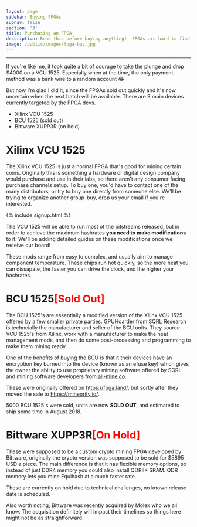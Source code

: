 ```yaml
---
layout: page
sidebar: Buying FPGAs
subnav: false
section: '3'
title: Purchasing an FPGA
description: Read this before buying anything!  FPGAs are hard to find, and there are important differences and many scams.
image: /public/images/fpga-buy.jpg
---
```


---

If you're like me, it took quite a bit of courage to take the plunge and drop $4000 on a VCU 1525.  Especially when at the time, the only payment method was a bank wire to a random account 😂

But now I'm glad I did it, since the FPGAs sold out quickly and it's now uncertain when the next batch will be available.  There are 3 main devices currently targeted by the FPGA devs.

* Xilinx VCU 1525
* BCU 1525 (sold out)
* Bittware XUPP3R (on hold)

<h1> Xilinx VCU 1525 </h1>

The Xilinx VCU 1525 is just a normal FPGA that's good for mining certain coins.  Originally this is something a hardware or digital design company would purchase and use in their labs, so there aren't any consumer facing purchase channels setup.  To buy one, you'd have to contact one of the many distributors, or try to buy one directly from someone else.  We'll be trying to organize another group-buy, drop us your email if you're interested.  

{% include signup.html %}

The VCU 1525 will be able to run most of the bitstreams released, but in order to achieve the maximum hashrates **you need to make modifications** to it.  We'll be adding detailed guides on these modifications once we receive our board!  

These mods range from easy to complex, and usually aim to manage component temperature.  These chips run hot quickly, so the more heat you can dissapate, the faster you can drive the clock, and the higher your hashrates.

<h1>BCU 1525<strong style="color:red;">[Sold Out]</strong></h1>

The BCU 1525's are essentially a modified version of the Xilinx VCU 1525 offered by a few smaller private parties.  GPUHoarder from SQRL Research is techncially the manufacturer and seller of the BCU units.  They source VCU 1525's from Xilinx, work with a manufacturer to make the heat management mods, and then do some post-processing and programming to make them mining ready.  

One of the benefits of buying the BCU is that it their devices have an encryption key burned into the device (known as an efuse key) which gives the owner the ability to use proprietary mining software offered by SQRL and mining software developers from [all-mine.co](https://all-mine.co/).

These were originally offered on https://fpga.land/, but sortly after they moved the sale to https://mineority.io/.  

5000 BCU 1525's were sold, units are now **SOLD OUT**, and estimated to ship some time in August 2018.

<h1>Bittware XUPP3R<strong style="color:red;">[On Hold]</strong></h1>

These were supposed to be a custom crypto mining FPGA developed by Bittware, originally the crypto version was supposed to be sold for $5895 USD a piece.  The main difference is that it has flexible memory options, so instead of just DDR4 memory you could also install QDRII+ SRAM.  QDR memory lets you mine Equihash at a much faster rate.

These are currently on hold due to technical challenges, no known release date is scheduled.

Also worth noting, Bittware was recently acquired by Molex who we all know.  The acquisition definitely will impact their timelines so things here might not be as straightforward.  